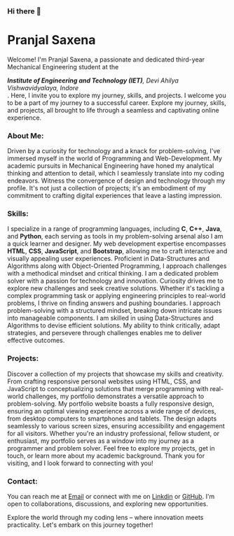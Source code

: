 ### Hi there 👋
<h1>Pranjal Saxena</h1>

Welcome! I'm Pranjal Saxena, a passionate and dedicated third-year Mechanical Engineering student at the <address><strong>Institute of Engineering and Technology (IET)</strong>, Devi Ahilya Vishwavidyalaya, Indore</address>. Here, I invite you to explore my journey, skills, and projects. I welcome you to be a part of my journey to a successful career. Explore my journey, skills, and projects, all brought to life through a seamless and captivating online experience.

<h3>About Me:</h3>
Driven by a curiosity for technology and a knack for problem-solving, I've immersed myself in the world of Programming and Web-Development. My academic pursuits in Mechanical Engineering have honed my analytical thinking and attention to detail, which I seamlessly translate into my coding endeavors. Witness the convergence of design and technology through my profile. It's not just a collection of projects; it's an embodiment of my commitment to crafting digital experiences that leave a lasting impression.

<h3>Skills:</h3>
I specialize in a range of programming languages, including <strong>C</strong>, <strong>C++</strong>, <strong>Java</strong>, and <strong>Python</strong>, each serving as tools in my problem-solving arsenal also I am a quick learner and designer. My web development expertise encompasses <strong>HTML</strong>, <strong>CSS</strong>, <strong>JavaScript</strong>, and <strong>Bootstrap</strong>, allowing me to craft interactive and visually appealing user experiences. Proficient in Data-Structures and Algorithms along with Object-Oriented Programming, I approach challenges with a methodical mindset and critical thinking. I am a dedicated problem solver with a passion for technology and innovation. Curiosity drives me to explore new challenges and seek creative solutions. Whether it's tackling a complex programming task or applying engineering principles to real-world problems, I thrive on finding answers and pushing boundaries. I approach problem-solving with a structured mindset, breaking down intricate issues into manageable components. I am skilled in using Data-Structures and Algorithms to devise efficient solutions. My ability to think critically, adapt strategies, and persevere through challenges enables me to deliver effective outcomes.

<h3>Projects:</h3>
Discover a collection of my projects that showcase my skills and creativity. From crafting responsive personal websites using HTML, CSS, and JavaScript to conceptualizing solutions that merge programming with real-world challenges, my portfolio demonstrates a versatile approach to problem-solving. My portfolio website boasts a fully responsive design, ensuring an optimal viewing experience across a wide range of devices, from desktop computers to smartphones and tablets. The design adapts seamlessly to various screen sizes, ensuring accessibility and engagement for all visitors. Whether you're an industry professional, fellow student, or enthusiast, my portfolio serves as a window into my journey as a programmer and problem solver. Feel free to explore my projects, get in touch, or learn more about my academic background. Thank you for visiting, and I look forward to connecting with you!

<h3>Contact:</h3>
You can reach me at <a href="mailto:pranjalpro12@gmail.com" target="_top">Email</a> or connect with me on <a href="https://www.linkedin.com/in/pranjalpro12/">Linkdin</a> or <a href="https://github.com/pranjal-pro">GitHub</a>. I'm open to collaborations, discussions, and exploring new opportunities.

Explore the world through my coding lens – where innovation meets practicality. Let's embark on this journey together!

<!--
**pranjal-pro/pranjal-pro** is a ✨ _special_ ✨ repository because its `README.md` (this file) appears on your GitHub profile.

Here are some ideas to get you started:

- 🔭 I’m currently working on ...
- 🌱 I’m currently learning ...
- 👯 I’m looking to collaborate on ...
- 🤔 I’m looking for help with ...
- 💬 Ask me about ...
- 📫 How to reach me: ...
- 😄 Pronouns: ...
- ⚡ Fun fact: ...
-->
